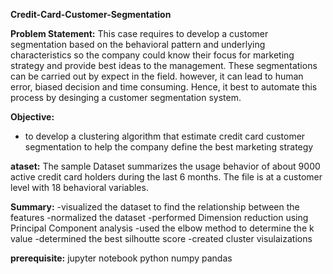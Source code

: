  **Credit-Card-Customer-Segmentation**
 
 **Problem Statement:**
    This case requires to develop a customer segmentation based on the behavioral pattern and underlying characteristics so the company could know their focus for marketing strategy and provide best ideas to the management. 
    These segmentations can be carried out by expect in the field. however, it can lead to human error, biased decision and time consuming. Hence, it best to automate this process by desinging a customer segmentation system.

**Objective:**
- to develop a clustering algorithm that estimate credit card customer segmentation to help the company define the best marketing strategy

**ataset:**
The sample Dataset summarizes the usage behavior of about 9000 active credit card holders during the last 6 months.
The file is at a customer level with 18 behavioral variables.

**Summary:**
-visualized the dataset to find the relationship between the features
-normalized the dataset 
-performed Dimension reduction using Principal Component analysis
-used the elbow method to determine the k value
-determined the best silhoutte score
-created cluster visulaizations

**prerequisite:**
jupyter notebook
python
numpy
pandas
